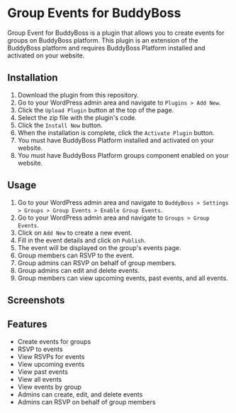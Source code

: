 # Group Events for BuddyBoss

Group Event for BuddyBoss is a plugin that allows you to create events for groups on BuddyBoss platform. This plugin is an extension of the BuddyBoss platform and requires BuddyBoss Platform installed and activated on your website.

## Installation

1. Download the plugin from this repository.
2. Go to your WordPress admin area and navigate to `Plugins > Add New`.
3. Click the `Upload Plugin` button at the top of the page.
4. Select the zip file with the plugin's code.
5. Click the `Install Now` button.
6. When the installation is complete, click the `Activate Plugin` button.
7. You must have BuddyBoss Platform installed and activated on your website.
8. You must have BuddyBoss Platform groups component enabled on your website.

## Usage

1. Go to your WordPress admin area and navigate to `BuddyBoss > Settings > Groups > Group Events > Enable Group Events`.
2. Go to your WordPress admin area and navigate to `Groups > Group Events`.
3. Click on `Add New` to create a new event.
4. Fill in the event details and click on `Publish`.
5. The event will be displayed on the group's events page.
6. Group members can RSVP to the event.
7. Group admins can RSVP on behalf of group members.
8. Group admins can edit and delete events.
9. Group members can view upcoming events, past events, and all events.


## Screenshots


## Features

- Create events for groups
- RSVP to events
- View RSVPs for events
- View upcoming events
- View past events
- View all events
- View events by group
- Admins can create, edit, and delete events
- Admins can RSVP on behalf of group members

